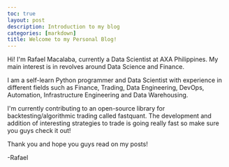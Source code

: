 ```yaml
---
toc: true
layout: post
description: Introduction to my blog
categories: [markdown]
title: Welcome to my Personal Blog!
---
```


Hi! I'm Rafael Macalaba, currently a Data Scientist at AXA Philippines. My main interest is in revolves around Data Science and Finance.

I am a self-learn Python programmer and Data Scientist with experience in different fields such as Finance, Trading, Data Engineering, DevOps, Automation, Infrastructure Engineering and Data Warehousing.

I'm currently contributing to an open-source library for backtesting/algorithmic trading called fastquant. The development and addition of interesting strategies to trade is going really fast so make sure you guys check it out!

Thank you and hope you guys read on my posts!

-Rafael


